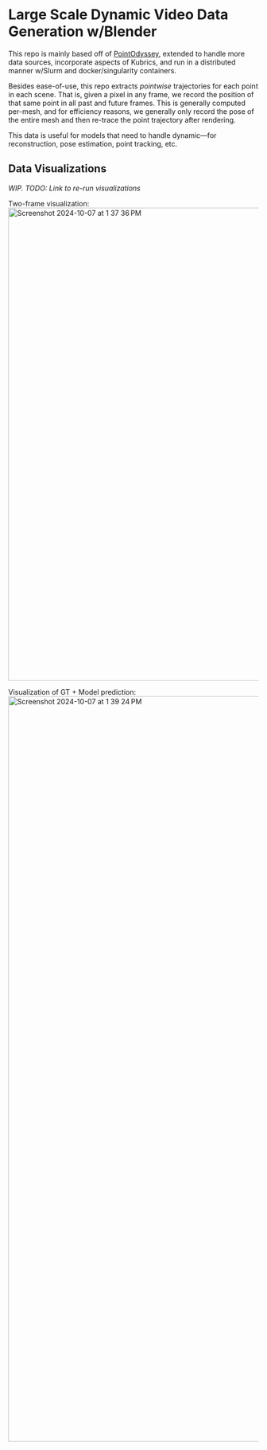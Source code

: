 # Large Scale Dynamic Video Data Generation w/Blender

This repo is mainly based off of [PointOdyssey](https://github.com/y-zheng18/point_odyssey), extended to handle more data sources, incorporate aspects of Kubrics, and run in a distributed manner w/Slurm and docker/singularity containers.

Besides ease-of-use, this repo extracts _pointwise_ trajectories for each point in each scene. That is, given a pixel in any frame, we record the position of that same point in all past and future frames. This is generally computed per-mesh, and for efficiency reasons, we generally only record the pose of the entire mesh and then re-trace the point trajectory after rendering.

This data is useful for models that need to handle dynamic—for reconstruction, pose estimation, point tracking, etc.

## Data Visualizations

*WIP. TODO: Link to re-run visualizations*

Two-frame visualization: <img width="950" alt="Screenshot 2024-10-07 at 1 37 36 PM" src="https://github.com/user-attachments/assets/dd1ab6b3-e957-4267-a48b-7531369f918c">

Visualization of GT + Model prediction: <img width="1497" alt="Screenshot 2024-10-07 at 1 39 24 PM" src="https://github.com/user-attachments/assets/b98219f5-e76d-4be2-ab55-2e7988348b74">
